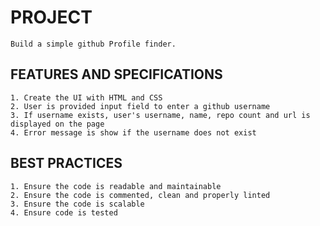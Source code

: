 # PROJECT

    Build a simple github Profile finder.

## FEATURES AND SPECIFICATIONS

    1. Create the UI with HTML and CSS
    2. User is provided input field to enter a github username
    3. If username exists, user's username, name, repo count and url is displayed on the page
    4. Error message is show if the username does not exist

## BEST PRACTICES

    1. Ensure the code is readable and maintainable
    2. Ensure the code is commented, clean and properly linted
    3. Ensure the code is scalable
    4. Ensure code is tested
